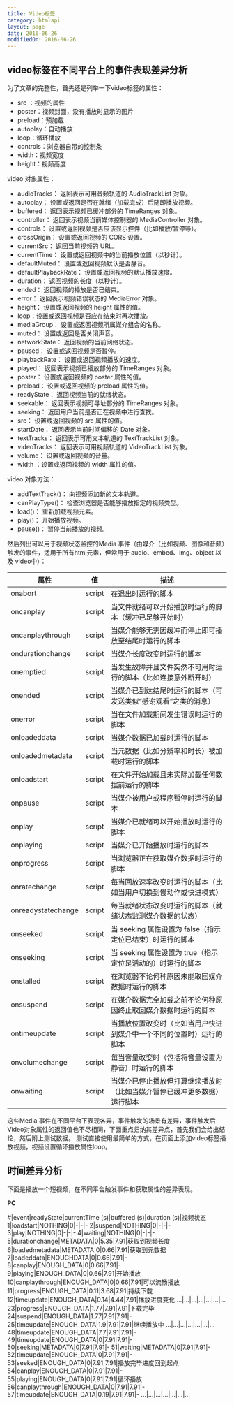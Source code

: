 ```yaml
---
title: Video标签
category: htmlapi
layout: page
date: 2016-06-26
modifiedOn: 2016-06-26
---
```


## video标签在不同平台上的事件表现差异分析

为了文章的完整性，首先还是列举一下video标签的属性：

- src ：视频的属性
- poster：视频封面，没有播放时显示的图片
- preload：预加载
- autoplay：自动播放
- loop：循环播放
- controls：浏览器自带的控制条
- width：视频宽度
- height：视频高度

video 对象属性：

- audioTracks： 返回表示可用音频轨道的 AudioTrackList 对象。
- autoplay： 设置或返回是否在就绪（加载完成）后随即播放视频。
- buffered： 返回表示视频已缓冲部分的 TimeRanges 对象。
- controller： 返回表示视频当前媒体控制器的 MediaController 对象。
- controls： 设置或返回视频是否应该显示控件（比如播放/暂停等）。
- crossOrigin： 设置或返回视频的 CORS 设置。
- currentSrc： 返回当前视频的 URL。
- currentTime： 设置或返回视频中的当前播放位置（以秒计）。
- defaultMuted： 设置或返回视频默认是否静音。
- defaultPlaybackRate： 设置或返回视频的默认播放速度。
- duration： 返回视频的长度（以秒计）。
- ended： 返回视频的播放是否已结束。
- error： 返回表示视频错误状态的 MediaError 对象。
- height： 设置或返回视频的 height 属性的值。
- loop：设置或返回视频是否应在结束时再次播放。
- mediaGroup： 设置或返回视频所属媒介组合的名称。
- muted： 设置或返回是否关闭声音。
- networkState： 返回视频的当前网络状态。
- paused： 设置或返回视频是否暂停。
- playbackRate： 设置或返回视频播放的速度。
- played： 返回表示视频已播放部分的 TimeRanges 对象。
- poster： 设置或返回视频的 poster 属性的值。
- preload： 设置或返回视频的 preload 属性的值。
- readyState： 返回视频当前的就绪状态。
- seekable： 返回表示视频可寻址部分的 TimeRanges 对象。
- seeking： 返回用户当前是否正在视频中进行查找。
- src： 设置或返回视频的 src 属性的值。
- startDate： 返回表示当前时间偏移的 Date 对象。
- textTracks： 返回表示可用文本轨道的 TextTrackList 对象。
- videoTracks： 返回表示可用视频轨道的 VideoTrackList 对象。
- volume： 设置或返回视频的音量。
- width ：设置或返回视频的 width 属性的值。

video 对象方法：

- addTextTrack()： 向视频添加新的文本轨道。
- canPlayType()： 检查浏览器是否能够播放指定的视频类型。
- load()： 重新加载视频元素。
- play()： 开始播放视频。
- pause()： 暂停当前播放的视频。

然后列出可以用于视频状态监控的Media 事件（由媒介（比如视频、图像和音频）触发的事件，适用于所有html元素，但常用于 audio、embed、img、object 以及 video中）：

属性|值|描述
-------|--------|------
onabort|script|在退出时运行的脚本
oncanplay|script|当文件就绪可以开始播放时运行的脚本（缓冲已足够开始时）
oncanplaythrough|script|当媒介能够无需因缓冲而停止即可播放至结尾时运行的脚本
ondurationchange|script|当媒介长度改变时运行的脚本
onemptied|script|当发生故障并且文件突然不可用时运行的脚本（比如连接意外断开时）
onended|script|当媒介已到达结尾时运行的脚本（可发送类似“感谢观看”之类的消息）
onerror|script|当在文件加载期间发生错误时运行的脚本
onloadeddata|script|当媒介数据已加载时运行的脚本
onloadedmetadata|script|当元数据（比如分辨率和时长）被加载时运行的脚本
onloadstart|script|在文件开始加载且未实际加载任何数据前运行的脚本
onpause|script|当媒介被用户或程序暂停时运行的脚本
onplay|script|当媒介已就绪可以开始播放时运行的脚本
onplaying|script|当媒介已开始播放时运行的脚本
onprogress|script|当浏览器正在获取媒介数据时运行的脚本
onratechange|script|每当回放速率改变时运行的脚本（比如当用户切换到慢动作或快进模式）
onreadystatechange|script|每当就绪状态改变时运行的脚本（就绪状态监测媒介数据的状态）
onseeked|script|当 seeking 属性设置为 false（指示定位已结束）时运行的脚本
onseeking|script|当 seeking 属性设置为 true（指示定位是活动的）时运行的脚本
onstalled|script|在浏览器不论何种原因未能取回媒介数据时运行的脚本
onsuspend|script|在媒介数据完全加载之前不论何种原因终止取回媒介数据时运行的脚本
ontimeupdate|script|当播放位置改变时（比如当用户快进到媒介中一个不同的位置时）运行的脚本
onvolumechange|script|每当音量改变时（包括将音量设置为静音）时运行的脚本
onwaiting|script|当媒介已停止播放但打算继续播放时（比如当媒介暂停已缓冲更多数据）运行脚本

这些Media 事件在不同平台下表现各异，事件触发的场景有差异，事件触发后Video对象属性的返回值也不尽相同，下面重点归纳其差异点，首先我们会给出结论，然后附上测试数据。 测试直接使用最简单的方式，在页面上添加video标签播放视频，视频设置循环播放属性loop。

## 时间差异分析

下面是播放一个短视频，在不同平台触发事件和获取属性的差异表现。

**PC**

\#|event|readyState|currentTime (s)|buffered (s)|duration (s)|视频状态
1|loadstart|NOTHING|0|-|-|-
2|suspend|NOTHING|0|-|-|-
3|play|NOTHING|0|-|-|-
4|waiting|NOTHING|0|-|-|-
5|durationchange|METADATA|0|5.35|7.91|获取到视频长度
6|loadedmetadata|METADATA|0|0.66|7.91|获取到元数据
7|loadeddata|ENOUGHDATA|0|0.66|7.91|-
8|canplay|ENOUGH_DATA|0|0.66|7.91|-
9|playing|ENOUGH_DATA|0|0.66|7.91|开始播放
10|canplaythrough|ENOUGH_DATA|0|0.66|7.91|可以流畅播放
11|progress|ENOUGH_DATA|0.11|3.68|7.91|持续下载
12|timeupdate|ENOUGH_DATA|0.14|4.44|7.91|播放进度变化
…|…|…|…|…|…|…
23|progress|ENOUGH_DATA|1.77|7.91|7.91|下载完毕
24|suspend|ENOUGH_DATA|1.77|7.91|7.91|-
25|timeupdate|ENOUGH_DATA|1.9|7.91|7.91|继续播放中
…|…|…|…|…|…|…
48|timeupdate|ENOUGH_DATA|7.7|7.91|7.91|-
49|timeupdate|ENOUGH_DATA|0|7.91|7.91|-
50|seeking|METADATA|0|7.91|7.91|-
51|waiting|METADATA|0|7.91|7.91|-
52|timeupdate|ENOUGH_DATA|0|7.91|7.91|-
53|seeked|ENOUGH_DATA|0|7.91|7.91|播放完毕进度回到起点
54|canplay|ENOUGH_DATA|0|7.91|7.91|-
55|playing|ENOUGH_DATA|0|7.91|7.91|循环播放
56|canplaythrough|ENOUGH_DATA|0|7.91|7.91|-
57|timeupdate|ENOUGH_DATA|0.19|7.91|7.91|-
…|…|…|…|…|…|…















